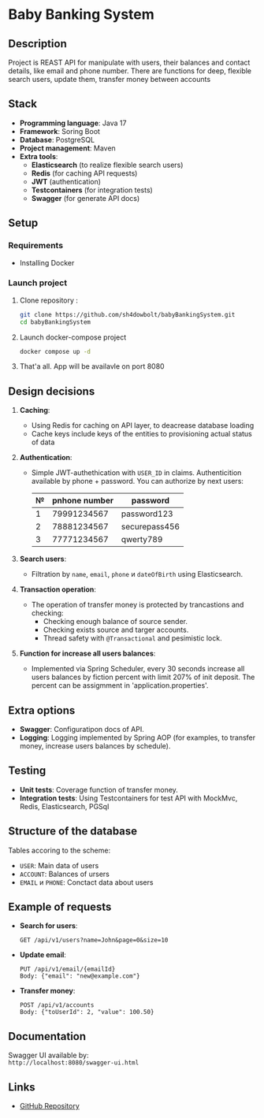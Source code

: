 # Baby Banking System

## Description
Project is REAST API for manipulate with users, their balances and contact details, like email and phone number.
There are functions for deep, flexible search users, update them, transfer money between accounts

## Stack
- **Programming language**: Java 17
- **Framework**: Soring Boot
- **Database**: PostgreSQL
- **Project management**: Maven
- **Extra tools**:
  - **Elasticsearch** (to realize flexible search users)
  - **Redis** (for caching API requests)
  - **JWT** (authentication)
  - **Testcontainers** (for integration tests)
  - **Swagger** (for generate API docs)

## Setup
### Requirements
- Installing Docker

### Launch project
1. Clone repository :
   ```bash
   git clone https://github.com/sh4dowbolt/babyBankingSystem.git
   cd babyBankingSystem
   ```
2. Launch docker-compose project
   ```bash 
   docker compose up -d
   ```
3. That'a all. App will be availavle on port 8080   

## Design decisions
1. **Caching**:
   - Using  Redis for caching on API layer, to deacrease database loading
   - Cache keys include keys of the entities to provisioning actual status of data

2. **Authentication**:
   - Simple JWT-authethication with `USER_ID` in claims. Authenticition available by phone + password.
   You can authorize by next users:

      | № | pnhone number | password      |
      |---|---------------|---------------|
      | 1 | 79991234567   | password123   |
      | 2 | 78881234567   | securepass456 |
      | 3 | 77771234567   | qwerty789     |

3. **Search users**:
   - Filtration by `name`, `email`, `phone` и `dateOfBirth` using Elasticsearch.

4. **Transaction operation**:
   - The operation of transfer money is protected by trancastions and checking:
     - Checking enough balance of source sender.
     - Checking exists source and targer accounts.
     - Thread safety with `@Transactional` and pesimistic lock.

5. **Function for increase all users balances**:
   - Implemented via Spring Scheduler, every 30 seconds increase all users balances by fiction percent with limit 207% of init deposit. The percent can be assigmment in 'application.properties'.
  
## Extra options
- **Swagger**: Configuratipon docs of API.
- **Logging**: Logging implemented by Spring AOP (for examples, to transfer money, increase users balances by schedule).

## Testing
- **Unit tests**: Coverage function of transfer money.
- **Integration tests**: Using Testcontainers for test API with MockMvc, Redis, Elasticsearch, PGSql

## Structure of the database
Tables accoring to the scheme:
- `USER`: Main data of users
- `ACCOUNT`: Balances of ursers
- `EMAIL` и `PHONE`: Conctact data about users

## Example of requests
- **Search for users**:
  ```http
  GET /api/v1/users?name=John&page=0&size=10
  ```
- **Update email**:
  ```http
  PUT /api/v1/email/{emailId}
  Body: {"email": "new@example.com"}
  ```
- **Transfer money**:
  ```http
  POST /api/v1/accounts
  Body: {"toUserId": 2, "value": 100.50}
  ```

## Documentation
Swagger UI available by:  
`http://localhost:8080/swagger-ui.html`

## Links
- [GitHub Repository](<https://github.com/sh4dowbolt/babyBankingSystem.git>)
